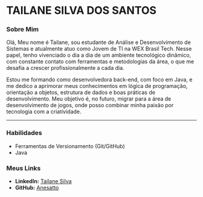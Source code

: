 # TAILANE SILVA DOS SANTOS 

### Sobre Mim

Olá, Meu nome é Tailane, sou estudante de Análise e Desenvolvimento de Sistemas e atualmente atuo como Jovem de TI na WEX Brasil Tech. Nesse papel, tenho vivenciado o dia a dia de um ambiente tecnológico dinâmico, com constante contato com ferramentas e metodologias da área, o que me desafia a crescer profissionalmente a cada dia.

Estou me formando como desenvolvedora back-end, com foco em Java, e me dedico a aprimorar meus conhecimentos em lógica de programação, orientação a objetos, estrutura de dados e boas práticas de desenvolvimento. 
Meu objetivo é, no futuro, migrar para a área de desenvolvimento de jogos, onde posso combinar minha paixão por tecnologia com a criatividade.

---

### Habilidades
- Ferramentas de Versionamento (Git/GitHub)
- Java 


### Meus Links
- **LinkedIn:** [Tailane Silva](https://br.linkedin.com/in/tailanesatto?trk=people-guest_people_search-card)
- **GitHub:** [Anesatto](https://github.com/anesatto)